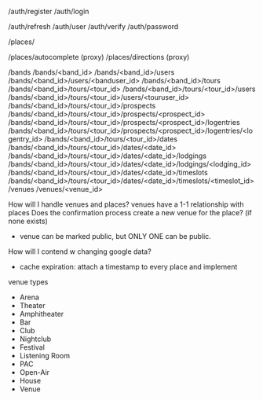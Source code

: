/auth/register
/auth/login
<!-- /auth/logout -->
/auth/refresh
/auth/user
/auth/verify
/auth/password

<!-- /contacts -->
<!-- /contacts/<pk> -->
/places/<pk>
<!-- /places/<pk>/contacts -->
<!-- /places/<pk>/commments -->
<!-- /places/<pk>/commments/<pk> -->
/places/autocomplete (proxy)
/places/directions (proxy)

/bands
/bands/<band_id>
/bands/<band_id>/users
/bands/<band_id>/users/<banduser_id>
/bands/<band_id>/tours
/bands/<band_id>/tours/<tour_id>
/bands/<band_id>/tours/<tour_id>/users
/bands/<band_id>/tours/<tour_id>/users/<touruser_id>
/bands/<band_id>/tours/<tour_id>/prospects
/bands/<band_id>/tours/<tour_id>/prospects/<prospect_id>
/bands/<band_id>/tours/<tour_id>/prospects/<prospect_id>/logentries
/bands/<band_id>/tours/<tour_id>/prospects/<prospect_id>/logentries/<logentry_id>
/bands/<band_id>/tours/<tour_id>/dates
/bands/<band_id>/tours/<tour_id>/dates/<date_id>
/bands/<band_id>/tours/<tour_id>/dates/<date_id>/lodgings
/bands/<band_id>/tours/<tour_id>/dates/<date_id>/lodgings/<lodging_id>
/bands/<band_id>/tours/<tour_id>/dates/<date_id>/timeslots
/bands/<band_id>/tours/<tour_id>/dates/<date_id>/timeslots/<timeslot_id>
/venues
/venues/<venue_id>


How will I handle venues and places?
venues have a 1-1 relationship with places
Does the confirmation process create a new venue for the place? (if none exists)
- venue can be marked public, but ONLY ONE can be public.

How will I contend w changing google data?
- cache expiration: attach a timestamp to every place and implement 

venue types
- Arena
- Theater
- Amphitheater
- Bar
- Club
- Nightclub
- Festival
- Listening Room
- PAC
- Open-Air
- House
- Venue